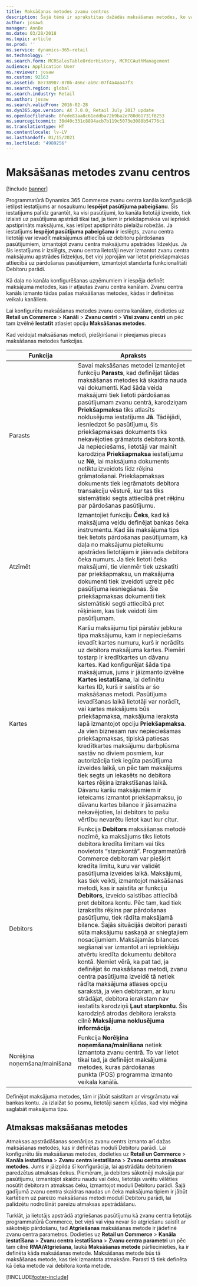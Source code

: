 ```yaml
---
title: Maksāšanas metodes zvanu centros
description: Šajā tēmā ir aprakstītas dažādās maksāšanas metodes, ko varat izmantot zvanu centrā programmatūrā Dynamics 365 Commerce.
author: josaw1
manager: AnnBe
ms.date: 03/28/2018
ms.topic: article
ms.prod: ''
ms.service: dynamics-365-retail
ms.technology: ''
ms.search.form: MCRSalesTableOrderHistory, MCRCCAuthManagement
audience: Application User
ms.reviewer: josaw
ms.custom: 92163
ms.assetid: 8e738907-870b-466c-ab0c-07f4a4aa47f3
ms.search.region: global
ms.search.industry: Retail
ms.author: josaw
ms.search.validFrom: 2016-02-28
ms.dyn365.ops.version: AX 7.0.0, Retail July 2017 update
ms.openlocfilehash: 8fede81aa8c61eddba72b9ba2e780d61731f8253
ms.sourcegitcommit: 38d40c331c8894acb7b119c5073e3088b54776c1
ms.translationtype: HT
ms.contentlocale: lv-LV
ms.lasthandoff: 01/15/2021
ms.locfileid: "4989256"
---
```

# <a name="payment-methods-in-call-centers"></a>Maksāšanas metodes zvanu centros

[!include [banner](includes/banner.md)]

Programmatūrā Dynamics 365 Commerce zvanu centra kanāla konfigurācijā ietilpst iestatījums ar nosaukumu **Iespējot pasūtījuma pabeigšanu**. Šis iestatījums palīdz garantēt, ka visi pasūtījumi, ko kanāla lietotāji izveido, tiek izlaisti uz pasūtījuma apstrādi tikai tad, ja tiem ir priekšapmaksa vai iepriekš apstiprināts maksājums, kas ietilpst apstiprināto pielaižu robežās. Ja iestatījums **Iespējot pasūtījuma pabeigšanu** ir ieslēgts, zvanu centra lietotāji var ievadīt maksājumus attiecībā uz debitoru pārdošanas pasūtījumiem, izmantojot zvanu centra maksājumu apstrādes līdzekļus. Ja šis iestatījums ir izslēgts, zvanu centra lietotāji nevar izmantot zvanu centra maksājumu apstrādes līdzekļus, bet viņi joprojām var lietot priekšapmaksas attiecībā uz pārdošanas pasūtījumiem, izmantojot standarta funkcionalitāti Debitoru parādi.

Kā daļa no kanāla konfigurēšanas uzņēmumiem ir iespēja definēt maksājuma metodes, kas ir atļautas zvanu centra kanālam. Zvanu centra kanāls izmanto tādas pašas maksāšanas metodes, kādas ir definētas veikalu kanāliem.

Lai konfigurētu maksāšanas metodes zvanu centra kanālam, dodieties uz **Retail un Commerce** \> **Kanāli** \> **Zvanu centri** \> **Visi zvanu centri** un pēc tam izvēlnē **Iestatīt** atlasiet opciju **Maksāšanas metodes**.

Kad veidojat maksāšanas metodi, piešķiršanai ir pieejamas piecas maksāšanas metodes funkcijas.

| Funkcija            | Apraksts |
|---------------------|-------------|
| Parasts              | Savai maksāšanas metodei izmantojiet funkciju **Parasts**, kad definējat tādas maksāšanas metodes kā skaidra nauda vai dokumenti. Kad šāda veida maksājumi tiek lietoti pārdošanas pasūtījumam zvanu centrā, karodziņam **Priekšapmaksa** tiks atlasīts noklusējuma iestatījums **Jā**. Tādējādi, iesniedzot šo pasūtījumu, šis priekšapmaksas dokuments tiks nekavējoties grāmatots debitora kontā. Ja nepieciešams, lietotāji var mainīt karodziņa **Priekšapmaksa** iestatījumu uz **Nē**, lai maksājuma dokuments netiktu izveidots līdz rēķina grāmatošanai. Priekšapmaksas dokuments tiek iegrāmatots debitora transakciju vēsturē, kur tas tiks sistemātiski segts attiecībā pret rēķinu par pārdošanas pasūtījumu. |
| Atzīmēt               | Izmantojiet funkciju **Čeks**, kad kā maksājuma veidu definējat bankas čeka instrumentu. Kad šis maksājuma tips tiek lietots pārdošanas pasūtījumam, kā daļa no maksājumu pieteikumu apstrādes lietotājam ir jāievada debitora čeka numurs. Ja tiek lietoti čeka maksājumi, tie vienmēr tiek uzskatīti par priekšapmaksu, un maksājuma dokumenti tiek izveidoti uzreiz pēc pasūtījuma iesniegšanas. Šie priekšapmaksas dokumenti tiek sistemātiski segti attiecībā pret rēķiniem, kas tiek veidoti šim pasūtījumam. |
| Kartes               | Karšu maksājumu tipi pārstāv jebkura tipa maksājumu, kam ir nepieciešams ievadīt kartes numuru, kurš ir norādīts uz debitora maksājuma kartes. Piemēri tostarp ir kredītkartes un dāvanu kartes. Kad konfigurējat šāda tipa maksājumus, jums ir jāizmanto izvēlne **Kartes iestatīšana**, lai definētu kartes ID, kurš ir saistīts ar šo maksāšanas metodi. Pasūtījuma ievadīšanas laikā lietotāji var norādīt, vai kartes maksājums būs priekšapmaksa, maksājuma ieraksta lapā izmantojot opciju **Priekšapmaksa**. Ja vien biznesam nav nepieciešamas priekšapmaksas, tipiskā patiesas kredītkartes maksājumu darbplūsma sastāv no diviem posmiem, kur autorizācija tiek iegūta pasūtījuma izveides laikā, un pēc tam maksājums tiek segts un iekasēts no debitora kartes rēķina izrakstīšanas laikā. Dāvanu karšu maksājumiem ir ieteicams izmantot priekšapmaksu, jo dāvanu kartes bilance ir jāsamazina nekavējoties, lai debitors to pašu vērtību nevarētu lietot kaut kur citur. |
| Debitors            | Funkcija **Debitors** maksāšanas metodē nozīmē, ka maksājums tiks lietots debitora kredīta limitam vai tiks novietots “starpkontā”. Programmatūrā Commerce debitoram var piešķirt kredīta limitu, kuru var validēt pasūtījuma izveides laikā. Maksājumi, kas tiek veikti, izmantojot maksāšanas metodi, kas ir saistīta ar funkciju **Debitors**, izveido saistības attiecībā pret debitora kontu. Pēc tam, kad tiek izrakstīts rēķins par pārdošanas pasūtījumu, tiek rādīta maksājamā bilance. Šajās situācijās debitori parasti sūta maksājumu saskaņā ar sniegtajiem nosacījumiem. Maksājamās bilances segšanai var izmantot arī iepriekšēju atvērtu kredīta dokumentu debitora kontā. Ņemiet vērā, ka pat tad, ja definējat šo maksāšanas metodi, zvanu centra pasūtījuma izveidē tā netiek rādīta maksājuma atlases opciju sarakstā, ja vien debitoram, ar kuru strādājat, debitora ierakstam nav iestatīts karodziņš **Ļaut starpkontu**. Šis karodziņš atrodas debitora ieraksta cilnē **Maksājuma noklusējuma informācija**. |
| Norēķina noņemšana/mainīšana | Funkcija **Norēķina noņemšana/mainīšana** netiek izmantota zvanu centrā. To var lietot tikai tad, ja definējot maksājuma metodes, kuras pārdošanas punkta (POS) programma izmanto veikala kanālā. |

Definējot maksājuma metodes, tām ir jābūt saistītam ar virsgrāmatu vai bankas kontu. Ja izlaižat šo posmu, lietotāji saņem kļūdas, kad viņi mēģina saglabāt maksājuma tipu.

## <a name="refund-payment-methods"></a>Atmaksas maksāšanas metodes

Atmaksas apstrādāšanas scenārijos zvanu centrs izmanto arī dažas maksāšanas metodes, kas ir definētas modulī Debitoru parādi. Lai konfigurētu šīs maksāšanas metodes, dodieties uz **Retail un Commerce** \> **Kanāla iestatīšana** \> **Zvanu centra iestatīšana** \> **Zvanu centra atmaksas metodes**. Jums ir jāizpilda šī konfigurācija, lai apstrādātu debitoriem paredzētus atmaksas čekus. Piemēram, ja debitors sākotnēji maksāja par pasūtījumu, izmantojot skaidru naudu vai čeku, lietotājs varētu vēlēties nosūtīt debitoram atmaksas čeku, izmantojot moduli Debitoru parādi. Šajā gadījumā zvanu centra skaidras naudas un čeka maksājuma tipiem ir jābūt kartētiem uz pareizo maksāšanas metodi modulī Debitoru parādi, lai palīdzētu nodrošināt pareizu atmaksas apstrādāšanu.

Turklāt, ja lietotājs apstrādā atgriešanas pasūtījumu kā zvanu centra lietotājs programmatūrā Commerce, bet viņš vai viņa nevar šo atgriešanu saistīt ar sākotnējo pārdošanu, tad **Atgriešanas** maksāšanas metode ir jādefinē zvanu centra parametros. Dodieties uz **Retail un Commerce** \> **Kanāla iestatīšana** \> **Zvanu centra iestatīšana** \> **Zvanu centra parametri** un pēc tam cilnē **RMA/Atgriešana**, laukā **Maksāšanas metode** pārliecinieties, ka ir definēta kāda maksāšanas metode. Maksāšanas metode būs tā maksāšanas metode, kas tiek izmantota atmaksām. Parasti tā tiek definēta kā čeka metode vai debitora konta metode.


[!INCLUDE[footer-include](../includes/footer-banner.md)]